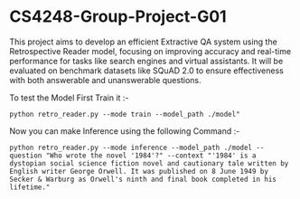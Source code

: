 # CS4248-Group-Project-G01

This project aims to develop an efficient Extractive QA system using the Retrospective Reader model, focusing on improving accuracy and real-time performance for tasks like search engines and virtual assistants. It will be evaluated on benchmark datasets like SQuAD 2.0 to ensure effectiveness with both answerable and unanswerable questions.

To test the Model First Train it :-

`python retro_reader.py --mode train --model_path ./model"`

Now you can make Inference using the following Command :-

`python retro_reader.py --mode inference --model_path ./model --question "Who wrote the novel '1984'?" --context "'1984' is a dystopian social science fiction novel and cautionary tale written by English writer George Orwell. It was published on 8 June 1949 by Secker & Warburg as Orwell's ninth and final book completed in his lifetime."`
